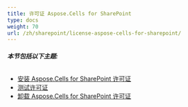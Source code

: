 ```yaml
---
title: 许可证 Aspose.Cells for SharePoint
type: docs
weight: 70
url: /zh/sharepoint/license-aspose-cells-for-sharepoint/
---
```


###### **本节包括以下主题:** 
- [安装 Aspose.Cells for SharePoint 许可证](/cells/zh/sharepoint/installing-aspose-cells-for-sharepoint-license/)
- [测试许可证](/cells/zh/sharepoint/testing-a-license/)
- [卸载 Aspose.Cells for SharePoint 许可证](/cells/zh/sharepoint/uninstalling-aspose-cells-for-sharepoint-license/)
